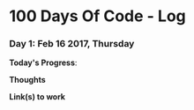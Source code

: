 # 100 Days Of Code - Log

### Day 1: Feb 16 2017, Thursday

**Today's Progress**:

**Thoughts** 

**Link(s) to work**

